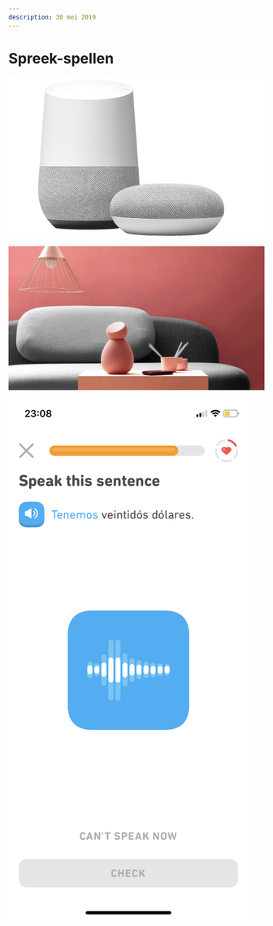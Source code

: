 ```yaml
---
description: 30 mei 2019
---
```


# Spreek-spellen

![Afbeelding 1. Google Home](../.gitbook/assets/google-home-mini-welke.jpg)

![Afbeelding 2. Indiegogo \(Lily\) ](../.gitbook/assets/uploads-2fcard-2fimage-2f924778-2f4f87d636-91a6-42e3-82cc-d7128d618379.jpg-2f950x534__filters-3aqual.jpg)

![Afbeelding 3. Screenshot Duolingo](../.gitbook/assets/img_1911.PNG)

